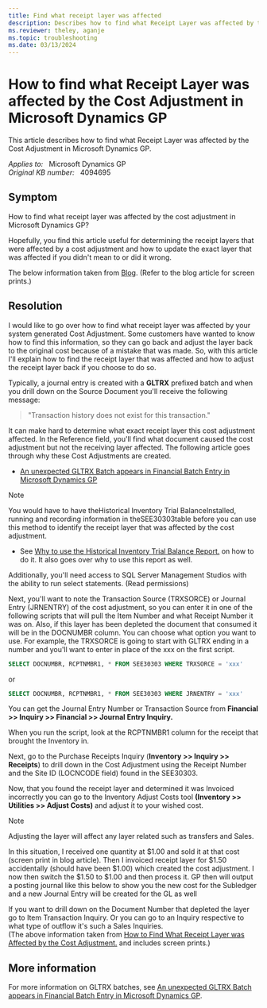```yaml
---
title: Find what receipt layer was affected
description: Describes how to find what Receipt Layer was affected by the Cost Adjustment in Microsoft Dynamics GP.
ms.reviewer: theley, aganje
ms.topic: troubleshooting
ms.date: 03/13/2024
---
```

# How to find what Receipt Layer was affected by the Cost Adjustment in Microsoft Dynamics GP

This article describes how to find what Receipt Layer was affected by the Cost Adjustment in Microsoft Dynamics GP.

_Applies to:_ &nbsp; Microsoft Dynamics GP  
_Original KB number:_ &nbsp; 4094695

## Symptom

How to find what receipt layer was affected by the cost adjustment in Microsoft Dynamics GP?

Hopefully, you find this article useful for determining the receipt layers that were affected by a cost adjustment and how to update the exact layer that was affected if you didn't mean to or did it wrong.

The below information taken from [Blog](https://community.dynamics.com/blogs/post/?postid=8d612be9-be06-41c4-b72b-3fdbaf1831fa). (Refer to the blog article for screen prints.)

## Resolution

I would like to go over how to find what receipt layer was affected by your system generated Cost Adjustment. Some customers have wanted to know how to find this information, so they can go back and adjust the layer back to the original cost because of a mistake that was made. So, with this article I'll explain how to find the receipt layer that was affected and how to adjust the receipt layer back if you choose to do so.

Typically, a journal entry is created with a **GLTRX** prefixed batch and when you drill down on the Source Document you'll receive the following message:
> "Transaction history does not exist for this transaction."

It can make hard to determine what exact receipt layer this cost adjustment affected. In the Reference field, you'll find what document caused the cost adjustment but not the receiving layer affected. The following article goes through why these Cost Adjustments are created.

- [An unexpected GLTRX Batch appears in Financial Batch Entry in Microsoft Dynamics GP](https://support.microsoft.com/en-US/help/2448193)

> [!NOTE]
> You would have to have theHistorical Inventory Trial BalanceInstalled, running and recording information in theSEE30303table before you can use this method to identify the receipt layer that was affected by the cost adjustment.

- See [Why to use the Historical Inventory Trial Balance Report.](https://community.dynamics.com/blogs/post/?postid=0956a4c1-5f98-46ac-a819-5b1aea35d4f9) on how to do it. It also goes over why to use this report as well.

Additionally, you'll need access to SQL Server Management Studios with the ability to run select statements. (Read permissions)

Next, you'll want to note the Transaction Source (TRXSORCE) or Journal Entry (JRNENTRY) of the cost adjustment, so you can enter it in one of the following scripts that will pull the Item Number and what Receipt Number it was on. Also, if this layer has been depleted the document that consumed it will be in the DOCNUMBR column. You can choose what option you want to use. For example, the TRXSORCE is going to start with GLTRX ending in a number and you'll want to enter in place of the xxx on the first script.

```sql
SELECT DOCNUMBR, RCPTNMBR1, * FROM SEE30303 WHERE TRXSORCE = 'xxx'
```

or

```sql
SELECT DOCNUMBR, RCPTNMBR1, * FROM SEE30303 WHERE JRNENTRY = 'xxx'
```

You can get the Journal Entry Number or Transaction Source from **Financial >> Inquiry >> Financial >> Journal Entry Inquiry.**

When you run the script, look at the RCPTNMBR1 column for the receipt that brought the Inventory in.

Next, go to the Purchase Receipts Inquiry (**Inventory >> Inquiry >> Receipts**) to drill down in the Cost Adjustment using the Receipt Number and the Site ID (LOCNCODE field) found in the SEE30303.

Now, that you found the receipt layer and determined it was Invoiced incorrectly you can go to the Inventory Adjust Costs tool **(Inventory >> Utilities >> Adjust Costs)** and adjust it to your wished cost.

> [!NOTE]
> Adjusting the layer will affect any layer related such as transfers and Sales.

In this situation, I received one quantity at $1.00 and sold it at that cost (screen print in blog article). Then I invoiced receipt layer for $1.50 accidentally (should have been $1.00) which created the cost adjustment. I now then switch the $1.50 to $1.00 and then process it. GP then will output a posting journal like this below to show you the new cost for the Subledger and a new Journal Entry will be created for the GL as well

If you want to drill down on the Document Number that depleted the layer go to Item Transaction Inquiry. Or you can go to an Inquiry respective to what type of outflow it's such a Sales Inquiries.  
(The above information taken from [How to Find What Receipt Layer was Affected by the Cost Adjustment.](https://community.dynamics.com/blogs/post/?postid=8d612be9-be06-41c4-b72b-3fdbaf1831fa) and includes screen prints.)

## More information

For more information on GLTRX batches, see [An unexpected GLTRX Batch appears in Financial Batch Entry in Microsoft Dynamics GP](https://support.microsoft.com/help/2448193).
